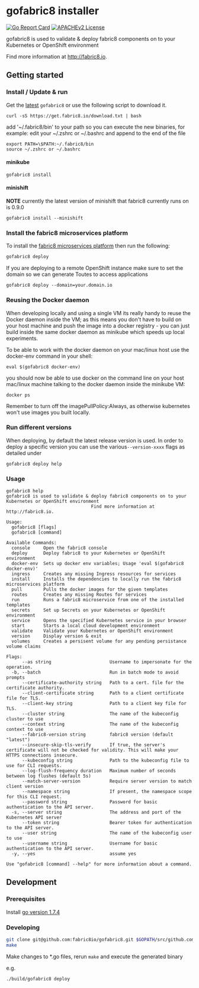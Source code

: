# gofabric8 installer

[![Go Report Card](https://goreportcard.com/badge/github.com/fabric8io/gofabric8)](https://goreportcard.com/report/github.com/fabric8io/gofabric8)
[![APACHEv2 License](https://img.shields.io/badge/license-APACHEv2-blue.svg)](https://github.com/fabric8io/gofabric8/blob/master/LICENSE)

gofabric8 is used to validate &amp; deploy fabric8 components on to your Kubernetes or OpenShift environment

Find more information at http://fabric8.io.

## Getting started

### Install / Update & run

Get the [latest](https://github.com/fabric8io/gofabric8/releases/latest/) `gofabric8` or use the following script to download it.

```
curl -sS https://get.fabric8.io/download.txt | bash
```
add '~/.fabric8/bin' to your path so you can execute the new binaries, for example:
edit your ~/.zshrc or ~/.bashrc  and append to the end of the file
```
export PATH=\$PATH:~/.fabric8/bin
source ~/.zshrc or ~/.bashrc
```

#### minikube
```
gofabric8 install
```
#### minishift

__NOTE__ currently the latest version of minishift that fabric8 currently runs on is 0.9.0
```
gofabric8 install --minishift
```

### Install the fabric8 microservices platform

To install the [fabric8 microservices platform](http://fabric8.io/) then run the following:

```sh
gofabric8 deploy
```

If you are deploying to a remote OpenShift instance make sure to set the domain so we can generate Toutes to access applications
```
gofabric8 deploy --domain=your.domain.io
```

### Reusing the Docker daemon

When developing locally and using a single VM its really handy to reuse the Docker daemon inside the VM; as this means you don't have to build on your host machine and push the image into a docker registry - you can just build inside the same docker daemon as minikube which speeds up local experiments.

To be able to work with the docker daemon on your mac/linux host use the docker-env command in your shell:

```
eval $(gofabric8 docker-env)
```
you should now be able to use docker on the command line on your host mac/linux machine talking to the docker daemon inside the minikube VM:

```
docker ps
```
Remember to turn off the imagePullPolicy:Always, as otherwise kubernetes won't use images you built locally.

### Run different versions

When deploying, by default the latest release version is used.  In order to deploy a specific version you can use the various`--version-xxxx` flags as detailed under 

```
gofabric8 deploy help
```

### Usage

```
gofabric8 help
gofabric8 is used to validate & deploy fabric8 components on to your Kubernetes or OpenShift environment
								Find more information at http://fabric8.io.

Usage:
  gofabric8 [flags]
  gofabric8 [command]

Available Commands:
  console     Open the fabric8 console
  deploy      Deploy fabric8 to your Kubernetes or OpenShift environment
  docker-env  Sets up docker env variables; Usage 'eval $(gofabric8 docker-env)'
  ingress     Creates any missing Ingress resources for services
  install     Installs the dependencies to locally run the fabric8 microservices platform
  pull        Pulls the docker images for the given templates
  routes      Creates any missing Routes for services
  run         Runs a fabric8 microservice from one of the installed templates
  secrets     Set up Secrets on your Kubernetes or OpenShift environment
  service     Opens the specified Kubernetes service in your browser
  start       Starts a local cloud development environment
  validate    Validate your Kubernetes or OpenShift environment
  version     Display version & exit
  volumes     Creates a persisent volume for any pending persistance volume claims

Flags:
      --as string                      Username to impersonate for the operation.
  -b, --batch                          Run in batch mode to avoid prompts
      --certificate-authority string   Path to a cert. file for the certificate authority.
      --client-certificate string      Path to a client certificate file for TLS.
      --client-key string              Path to a client key file for TLS.
      --cluster string                 The name of the kubeconfig cluster to use
      --context string                 The name of the kubeconfig context to use
      --fabric8-version string         fabric8 version (default "latest")
      --insecure-skip-tls-verify       If true, the server's certificate will not be checked for validity. This will make your HTTPS connections insecure.
      --kubeconfig string              Path to the kubeconfig file to use for CLI requests.
      --log-flush-frequency duration   Maximum number of seconds between log flushes (default 5s)
      --match-server-version           Require server version to match client version
      --namespace string               If present, the namespace scope for this CLI request.
      --password string                Password for basic authentication to the API server.
  -s, --server string                  The address and port of the Kubernetes API server
      --token string                   Bearer token for authentication to the API server.
      --user string                    The name of the kubeconfig user to use
      --username string                Username for basic authentication to the API server.
  -y, --yes                            assume yes

Use "gofabric8 [command] --help" for more information about a command.
```

## Development

### Prerequisites

Install [go version 1.7.4](https://golang.org/doc/install)

### Developing

```sh
git clone git@github.com:fabric8io/gofabric8.git $GOPATH/src/github.com/fabric8io/gofabric8
make
```

Make changes to *.go files, rerun `make` and execute the generated binary

e.g.

```sh
./build/gofabric8 deploy

```

